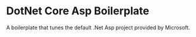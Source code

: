 # DotNet Core Asp Boilerplate

A boilerplate that tunes the default .Net Asp project provided by Microsoft.
